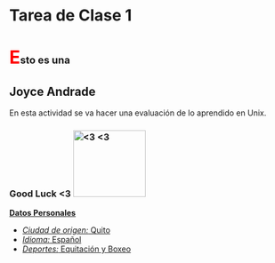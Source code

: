 
# Tarea de Clase 1
# <FONT SIZE=6 COLOR="red">E</FONT><FONT SIZE=4>sto es una </FONT> 

## Joyce Andrade 
En esta actividad se va hacer una evaluación de lo aprendido en Unix.
### Good Luck <3   <a href="https://stock.adobe.com/es/images/good-luck-card-with-lucky-charm-pig-and-four-leaved-shamrock/70672284"> <img alt="<3 <3" src="https://as1.ftcdn.net/v2/jpg/00/70/67/22/1000_F_70672284_pcSTNwGk7JcYK3BRVsf8wBpXd5oe0Ocf.jpg" width="130" height="120">

**Datos Personales**
- *Ciudad de origen:* Quito 
- *Idioma:* Español 
- *Deportes:* Equitación y Boxeo 
 
 
